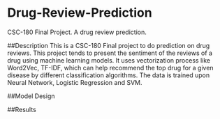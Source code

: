 # Drug-Review-Prediction
CSC-180 Final Project. A drug review prediction.

##Description
    This is a CSC-180 Final project to do prediction on drug reviews. This project tends to present the sentiment of the reviews of a drug using machine learning models. It uses vectorization process like Word2Vec, TF-IDF, which can help recommend the top drug for a given disease by different classification algorithms. The data is trained upon Neural Network, Logistic Regression and SVM. 
    
##Model Design

##Results

